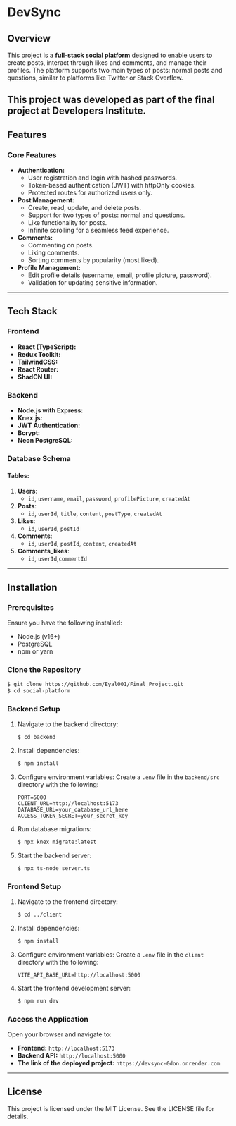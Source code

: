 # DevSync

## Overview

This project is a **full-stack social platform** designed to enable users to create posts, interact through likes and comments, and manage their profiles. The platform supports two main types of posts: normal posts and questions, similar to platforms like Twitter or Stack Overflow.

## This project was developed as part of the final project at Developers Institute.

## Features

### Core Features

- **Authentication:**
  - User registration and login with hashed passwords.
  - Token-based authentication (JWT) with httpOnly cookies.
  - Protected routes for authorized users only.
- **Post Management:**
  - Create, read, update, and delete posts.
  - Support for two types of posts: normal and questions.
  - Like functionality for posts.
  - Infinite scrolling for a seamless feed experience.
- **Comments:**
  - Commenting on posts.
  - Liking comments.
  - Sorting comments by popularity (most liked).
- **Profile Management:**
  - Edit profile details (username, email, profile picture, password).
  - Validation for updating sensitive information.

---

## Tech Stack

### Frontend

- **React (TypeScript):**
- **Redux Toolkit:**
- **TailwindCSS:**
- **React Router:**
- **ShadCN UI:**

### Backend

- **Node.js with Express:**
- **Knex.js:**
- **JWT Authentication:**
- **Bcrypt:**
- **Neon PostgreSQL:**

### Database Schema

#### Tables:

1. **Users**:
   - `id`, `username`, `email`, `password`, `profilePicture`, `createdAt`
2. **Posts**:
   - `id`, `userId`, `title`, `content`, `postType`, `createdAt`
3. **Likes**:
   - `id`, `userId`, `postId`
4. **Comments**:
   - `id`, `userId`, `postId`, `content`, `createdAt`
5. **Comments_likes**:
   - `id`, `userId`,`commentId`

---

## Installation

### Prerequisites

Ensure you have the following installed:

- Node.js (v16+)
- PostgreSQL
- npm or yarn

### Clone the Repository

```bash
$ git clone https://github.com/Eyal001/Final_Project.git
$ cd social-platform
```

### Backend Setup

1. Navigate to the backend directory:
   ```bash
   $ cd backend
   ```
2. Install dependencies:
   ```bash
   $ npm install
   ```
3. Configure environment variables:
   Create a `.env` file in the `backend/src` directory with the following:
   ```env
   PORT=5000
   CLIENT_URL=http://localhost:5173
   DATABASE_URL=your_database_url_here
   ACCESS_TOKEN_SECRET=your_secret_key
   ```
4. Run database migrations:
   ```bash
   $ npx knex migrate:latest
   ```
5. Start the backend server:
   ```bash
   $ npx ts-node server.ts
   ```

### Frontend Setup

1. Navigate to the frontend directory:
   ```bash
   $ cd ../client
   ```
2. Install dependencies:
   ```bash
   $ npm install
   ```
3. Configure environment variables:
   Create a `.env` file in the `client` directory with the following:
   ```env
   VITE_API_BASE_URL=http://localhost:5000
   ```
4. Start the frontend development server:
   ```bash
   $ npm run dev
   ```

### Access the Application

Open your browser and navigate to:

- **Frontend:** `http://localhost:5173`
- **Backend API:** `http://localhost:5000`
- **The link of the deployed project:** `https://devsync-0don.onrender.com`

---

## License

This project is licensed under the MIT License. See the LICENSE file for details.
